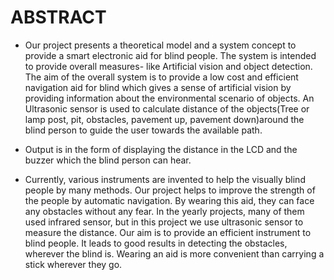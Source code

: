 
# ABSTRACT

 * Our project presents a theoretical model and a system concept to 
provide a smart electronic aid for blind people. The system is intended to provide 
overall measures- like Artificial vision and object detection. The aim of the overall 
system is to provide a low cost and efficient navigation aid for blind which gives a 
sense of artificial vision by providing information about the environmental scenario 
of objects. An Ultrasonic sensor is used to calculate distance of the objects(Tree or 
lamp post, pit, obstacles, pavement up, pavement down)around the blind person to 
guide the user towards the available path.

 * Output is in the form of displaying the distance in the LCD and the buzzer which 
the blind person can hear.

 * Currently, various instruments are invented to help the visually blind people by 
many methods. Our project helps to improve the strength of the people by automatic 
navigation. By wearing this aid, they can face any obstacles without any fear. In the 
yearly projects, many of them used infrared sensor, but in this project we use 
ultrasonic sensor to measure the distance. Our aim is to provide an efficient 
instrument to blind people. It leads to good results in detecting the obstacles, 
wherever the blind is. Wearing an aid is more convenient than carrying a stick 
wherever they go.
